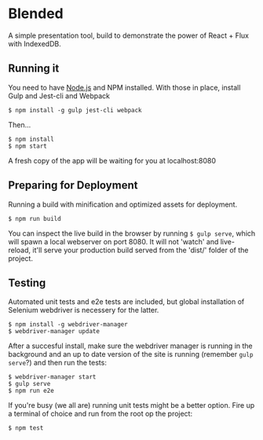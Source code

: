 # Blended

A simple presentation tool, build to demonstrate the power of React + Flux with IndexedDB.

## Running it

You need to have [Node.js](https://nodejs.org/en/) and NPM installed. With those in place, install Gulp and Jest-cli and Webpack

	$ npm install -g gulp jest-cli webpack

 Then...

    $ npm install
    $ npm start

 A fresh copy of the app will be waiting for you at localhost:8080

## Preparing for Deployment

Running a build with minification and optimized assets for deployment.

    $ npm run build

You can inspect the live build in the browser by running `$ gulp serve`, which will spawn a local webserver on port 8080. It will not 'watch' and live-reload, it'll serve your production build served from the 'dist/' folder of the project.

## Testing

Automated unit tests and e2e tests are included, but global installation of Selenium webdriver is necessery for the latter.

	$ npm install -g webdriver-manager
	$ webdriver-manager update

After a succesful install, make sure the webdriver manager is running in the background and an up to date version of the site is running (remember `gulp serve`?) and then run the tests:

	$ webdriver-manager start
	$ gulp serve
	$ npm run e2e

If you're busy (we all are) running unit tests might be a better option. Fire up a terminal of choice and run from the root op the project:

	$ npm test